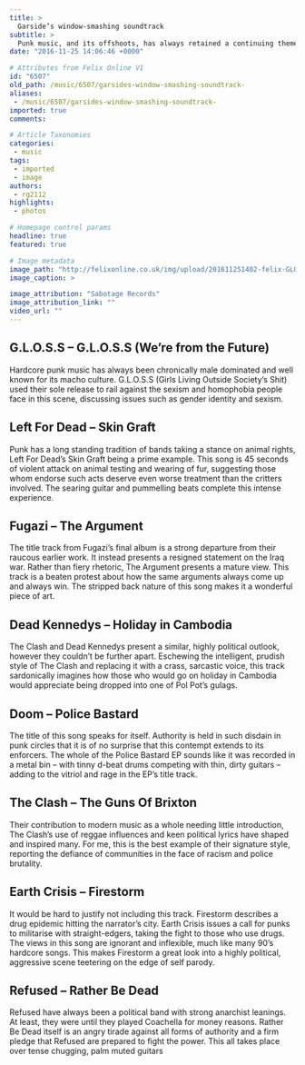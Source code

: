 ```yaml
---
title: >
  Garside’s window-smashing soundtrack
subtitle: >
  Punk music, and its offshoots, has always retained a continuing theme of protest against society’s wrongs. Here are some of my favourites.
date: "2016-11-25 14:06:46 +0000"

# Attributes from Felix Online V1
id: "6507"
old_path: /music/6507/garsides-window-smashing-soundtrack-
aliases:
 - /music/6507/garsides-window-smashing-soundtrack-
imported: true
comments:

# Article Taxonomies
categories:
 - music
tags:
 - imported
 - image
authors:
 - rg2112
highlights:
 - photos

# Homepage control params
headline: true
featured: true

# Image metadata
image_path: "http://felixonline.co.uk/img/upload/201611251402-felix-GLOSS.jpg"
image_caption: >

image_attribution: "Sabotage Records"
image_attribution_link: ""
video_url: ""
---
```


## G.L.O.S.S – G.L.O.S.S (We’re from the Future)
Hardcore punk music has always been chronically male dominated and well known for its macho culture. G.L.O.S.S (Girls Living Outside Society’s Shit) used their sole release to rail against the sexism and homophobia people face in this scene, discussing issues such as gender identity and sexism.
## Left For Dead – Skin Graft
Punk has a long standing tradition of bands taking a stance on animal rights, Left For Dead’s Skin Graft being a prime example. This song is 45 seconds of violent attack on animal testing and wearing of fur, suggesting those whom endorse such acts deserve even worse treatment than the critters involved. The searing guitar and pummelling beats complete this intense experience.
## Fugazi – The Argument
The title track from Fugazi’s final album is a strong departure from their raucous earlier work. It instead presents a resigned statement on the Iraq war. Rather than fiery rhetoric, The Argument presents a mature view. This track is a beaten protest about how the same arguments always come up and always win. The stripped back nature of this song makes it a wonderful piece of art.
## Dead Kennedys – Holiday in Cambodia
The Clash and Dead Kennedys present a similar, highly political outlook, however they couldn’t be further apart. Eschewing the intelligent, prudish style of The Clash and replacing it with a crass, sarcastic voice, this track sardonically imagines how those who would go on holiday in Cambodia would appreciate being dropped into one of Pol Pot’s gulags.
## Doom – Police Bastard
The title of this song speaks for itself. Authority is held in such disdain in punk circles that it is of no surprise that this contempt extends to its enforcers. The whole of the Police Bastard EP sounds like it was recorded in a metal bin – with tinny d-beat drums competing with thin, dirty guitars – adding to the vitriol and rage in the EP’s title track.
## The Clash – The Guns Of Brixton
Their contribution to modern music as a whole needing little introduction, The Clash’s use of reggae influences and keen political lyrics have shaped and inspired many. For me, this is the best example of their signature style, reporting the defiance of communities in the face of racism and police brutality.
## Earth Crisis – Firestorm
It would be hard to justify not including this track. Firestorm describes a drug epidemic hitting the narrator’s city. Earth Crisis issues a call for punks to militarise with straight-edgers, taking the fight to those who use drugs. The views in this song are ignorant and inflexible, much like many 90’s hardcore songs. This makes Firestorm a great look into a highly political, aggressive scene teetering on the edge of self parody.
## Refused – Rather Be Dead
Refused have always been a political band with strong anarchist leanings. At least, they were until they played Coachella for money reasons. Rather Be Dead itself is an angry tirade against all forms of authority and a firm pledge that Refused are prepared to fight the power. This all takes place over tense chugging, palm muted guitars
